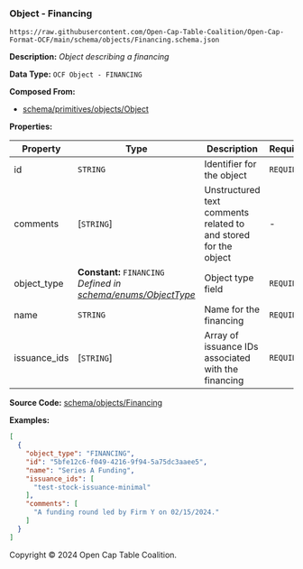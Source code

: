 ### Object - Financing

`https://raw.githubusercontent.com/Open-Cap-Table-Coalition/Open-Cap-Format-OCF/main/schema/objects/Financing.schema.json`

**Description:** _Object describing a financing_

**Data Type:** `OCF Object - FINANCING`

**Composed From:**

- [schema/primitives/objects/Object](../primitives/objects/Object.md)

**Properties:**

| Property     | Type                                                                                         | Description                                                     | Required   |
| ------------ | -------------------------------------------------------------------------------------------- | --------------------------------------------------------------- | ---------- |
| id           | `STRING`                                                                                     | Identifier for the object                                       | `REQUIRED` |
| comments     | [`STRING`]                                                                                   | Unstructured text comments related to and stored for the object | -          |
| object_type  | **Constant:** `FINANCING`</br>_Defined in [schema/enums/ObjectType](../enums/ObjectType.md)_ | Object type field                                               | `REQUIRED` |
| name         | `STRING`                                                                                     | Name for the financing                                          | `REQUIRED` |
| issuance_ids | [`STRING`]                                                                                   | Array of issuance IDs associated with the financing             | `REQUIRED` |

**Source Code:** [schema/objects/Financing](../../../../schema/objects/Financing.schema.json)

**Examples:**

```json
[
  {
    "object_type": "FINANCING",
    "id": "5bfe12c6-f049-4216-9f94-5a75dc3aaee5",
    "name": "Series A Funding",
    "issuance_ids": [
      "test-stock-issuance-minimal"
    ],
    "comments": [
      "A funding round led by Firm Y on 02/15/2024."
    ]
  }
]
```

Copyright © 2024 Open Cap Table Coalition.
